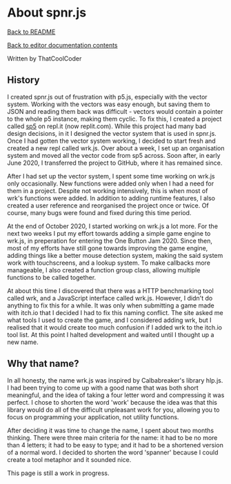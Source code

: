 # About spnr.js

[Back to README](../README.md)

[Back to editor documentation contents](README.md)

Written by ThatCoolCoder

## History

I created spnr.js out of frustration with p5.js, especially with the vector system. Working with the vectors was easy enough, but saving them to JSON and reading them back was difficult - vectors would contain a pointer to the whole p5 instance, making them cyclic. To fix this, I created a project called [sp5](https://replit.com/@ThatCoolCoder/sp5#sp5.js) on repl.it (now replit.com). While this project had many bad design decisions, in it I designed the vector system that is used in spnr.js. Once I had gotten the vector system working, I decided to start fresh and created a new repl called wrk.js. Over about a week, I set up an organisation system and moved all the vector code from sp5 across. Soon after, in early June 2020, I transferred the project to GitHub, where it has remained since.

After I had set up the vector system, I spent some time working on wrk.js only occasionally. New functions were added only when I had a need for them in a project. Despite not working intensively, this is when most of wrk's functions were added. In addition to adding runtime features, I also created a user reference and reorganised the project once or twice. Of course, many bugs were found and fixed during this time period.

At the end of October 2020, I started working on wrk.js a lot more. For the next two weeks I put my effort towards adding a simple game engine to wrk.js, in preperation for entering the One Button Jam 2020. Since then, most of my efforts have still gone towards improving the game engine, adding things like a better mouse detection system, making the said system work with touchscreens, and a lookup system. To make callbacks more manageable, I also created a function group class, allowing multiple functions to be called together.

At about this time I discovered that there was a HTTP benchmarking tool called wrk, and a JavaScript interface called wrk.js. However, I didn't do anything to fix this for a while. It was only when submitting a game made with itch.io that I decided I had to fix this naming conflict. The site asked me what tools I used to create the game, and I considered adding wrk, but I realised that it would create too much confusion if I added wrk to the itch.io tool list. At this point I halted development and waited until I thought up a new name.

## Why that name?

In all honesty, the name wrk.js was inspired by Calbabreaker's library hlp.js. I had been trying to come up with a good name that was both short meaningful, and the idea of taking a four letter word and compressing it was perfect. I chose to shorten the word 'work' because the idea was that this library would do all of the difficult unpleasant work for you, allowing you to focus on programming your application, not utility functions.

After deciding it was time to change the name, I spent about two months thinking. There were three main criteria for the name: it had to be no more than 4 letters; it had to be easy to type; and it had to be a shortened version of a normal word. I decided to shorten the word 'spanner' because I could create a tool metaphor and it sounded nice.

This page is still a work in progress.